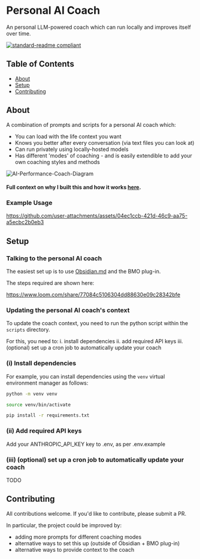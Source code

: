 # Personal AI Coach
An personal LLM-powered coach which can run locally and improves itself over time.

[![standard-readme compliant](https://img.shields.io/badge/readme%20style-standard-brightgreen.svg?style=flat-square)](https://github.com/RichardLitt/standard-readme)


## Table of Contents

- [About](#about)
- [Setup](#setup)
- [Contributing](#contributing)


## About
A combination of prompts and scripts for a personal AI coach which:
- You can load with the life context you want
- Knows you better after every conversation (via text files you can look at)
- Can run privately using locally-hosted models
- Has different 'modes' of coaching - and is easily extendible to add your own coaching styles and methods

![AI-Performance-Coach-Diagram](https://github.com/user-attachments/assets/da9c5b73-274f-4c8d-b029-dbcae2552be3)


#### Full context on why I built this and how it works [here](https://chrislovejoy.me/personal-ai-coach).

### Example Usage
https://github.com/user-attachments/assets/04ec1ccb-421d-46c9-aa75-a5ecbc2b0eb3


## Setup

### Talking to the personal AI coach
The easiest set up is to use [Obsidian.md](https://obsidian.md/) and the BMO plug-in. 

The steps required are shown here:

https://www.loom.com/share/77084c5106304dd88630e09c28342bfe


### Updating the personal AI coach's context
To update the coach context, you need to run the python script within the `scripts` directory.

For this, you need to:
i. install dependencies
ii. add required API keys
iii. (optional) set up a cron job to automatically update your coach 


### (i) Install dependencies
For example, you can install dependencies using the `venv` virtual environment manager as follows:

```sh
python -m venv venv
```

```sh
source venv/bin/activate
```

```sh
pip install -r requirements.txt
```


### (ii) Add required API keys
Add your ANTHROPIC_API_KEY key to .env, as per .env.example



### (iii) (optional) set up a cron job to automatically update your coach 

TODO



## Contributing
All contributions welcome. If you'd like to contribute, please submit a PR.

In particular, the project could be improved by:
- adding more prompts for different coaching modes
- alternative ways to set this up (outside of Obsidian + BMO plug-in)
- alternative ways to provide context to the coach

